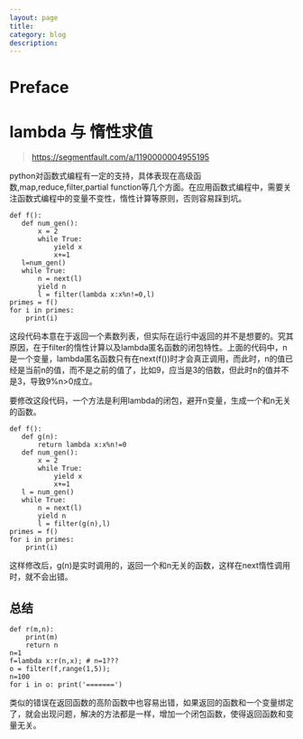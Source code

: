 ```yaml
---
layout: page
title:
category: blog
description:
---
```

# Preface

# lambda 与 惰性求值
> https://segmentfault.com/a/1190000004955195

python对函数式编程有一定的支持，具体表现在高级函数,map,reduce,filter,partial function等几个方面。在应用函数式编程中，需要关注函数式编程中的变量不变性，惰性计算等原则，否则容易踩到坑。

	def f():
	   def num_gen():
		   x = 2
		   while True:
			   yield x
			   x+=1
	   l=num_gen()
	   while True:
		   n = next(l)
		   yield n
		   l = filter(lambda x:x%n!=0,l)
	primes = f()
	for i in primes:
		print(i)

这段代码本意在于返回一个素数列表，但实际在运行中返回的并不是想要的。究其原因，在于filter的惰性计算以及lambda匿名函数的闭包特性。上面的代码中，n是一个变量，lambda匿名函数只有在next(f())时才会真正调用，而此时，n的值已经是当前n的值，而不是之前的值了，比如9，应当是3的倍数，但此时n的值并不是3，导致9%n>0成立。

要修改这段代码，一个方法是利用lambda的闭包，避开n变量，生成一个和n无关的函数。

	def f():
	   def g(n):
		   return lambda x:x%n!=0
	   def num_gen():
		   x = 2
		   while True:
			   yield x
			   x+=1
	   l = num_gen()
	   while True:
		   n = next(l)
		   yield n
		   l = filter(g(n),l)
	primes = f()
	for i in primes:
		print(i)

这样修改后，g(n)是实时调用的，返回一个和n无关的函数，这样在next惰性调用时，就不会出错。

## 总结

	def r(m,n):
		print(m)
		return n
	n=1
	f=lambda x:r(n,x); # n=1???
	o = filter(f,range(1,5));
	n=100
	for i in o: print('=======')


类似的错误在返回函数的高阶函数中也容易出错，如果返回的函数和一个变量绑定了，就会出现问题，解决的方法都是一样，增加一个闭包函数，使得返回函数和变量无关。
